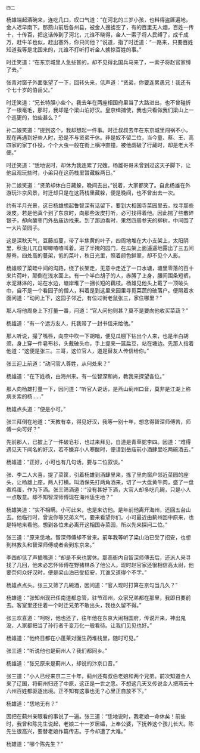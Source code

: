     四二 

   杨雄端起酒碗来，连吃几口，叹口气道：“在河北的三岁小孩，也料得盗匪遍地，金人迟早南下。那燕山前后各州县，被金人搜掳空了，有的百里无人烟，百姓一传十，十传百，把这话传到了河北，兀谁不晓得，金人一索子将人民缚了，成千成万，赶牛羊也似，赶出塞外，你只问他？”说道，指了时迁道：“一路来，只要百姓知道我等是北国来的，兀谁不打听打听金人掳掠百姓的事。”

   时迁笑道：“在东京城里人急些甚的，却不见得北国兵马来了，一索子将赵官家缚了去。”

   张青对窗子外面张望了一下，回转头来，低声道：“贤弟，你要连累愚兄！我还有个七十岁的伯岳父。”

   时迁笑道：“兄长特胆小些个。我去年在两座相国府里当了大路进出，也不曾碰折了一根毫毛，那时，我却是个梁山泊好汉。皇京缉捕使，我也只看做我们梁山上一个巡更的，怕些甚么？”

   孙二娘笑道：“提到这个，我却想起一件事。时迁叔叔去年在东京城里闯祸不小，现在再遇到好些人时，恐是不与贤弟干休。非是奴不留二位，当今童、蔡、王、高四家的家丁仆役，个个大虫一般在街上横冲直撞，被他觑破了行藏时，却是老大不便。”

   时迁笑道：“恁地说时，却休为我连累了兄嫂。杨雄哥哥未曾到过这天子脚下，让他且观玩些时，小弟只在这药栈里暂藏躲两日。”

   孙二娘笑道：“贤弟却休白日藏躲，晚间去出。”说着，大家都笑了。自此杨雄在外游玩汴京风景，时迁却只是在这药栈里藏躲，便是晚间，也不曾出去一次。

   约有半月光景，这日杨雄想起鲁智深有话留下，要到大相国寺菜园里去，找寻那些泼皮。若是他真个到了东京时，向那些泼皮打听，必可找得着他。因此揣了些散碎银子，却向酸枣门外岳庙边找来。到了那边看时，果然四周参天的柳树，中间围了一大片菜园子。

   这是深秋天气，豆藤瓜蔓，带了半焦黄的叶子，四周地堆在大小支架上，太阳阴里，秋虫儿兀自唧唧喳喳叫着。进了半掩的园门，在瓜架上面遥遥地露出了三五间屋脊。四处高的蔓架，低的菜叶，秋日光里，照着颜色鲜翠，却不见个人影。

   杨雄顺了菜畦中间的沟路，绕了长架走，无意中走近了一口水塘，塘里零落的百十来片荷叶，颠倒在浅水面上。有一个半白胡子的人，赤膊了上身，腰间围条短裤，水泥淋淋的，站在水边，塘岸堆了一捆长短的藕枝。杨雄见他头上戴了一顶破头巾，自不是一个看园子的僧人，料着是到这里来园里寻觅菜蔬的破落户。便隔着水面问道：“动问上下，这园子邻近，有位过街老鼠张三，家住哪里？”

   那人将他周身上下打量一番，问道：“官人问他则甚？莫不是要向他收买菜蔬？”

   杨雄道：“有一个远方友人，托我带了一封书信来给他。”

   那人听说，撮了嘴唇，向空中吹一下胡哨，便见瓜棚下钻出个人来，也是半白胡须，身上穿一件皂布衫，头戴破头巾，手上提来一篮扁豆，站在塘边。先那人指着他道：“这便是张三。三哥，这位官人，道是替友人传信给你。”

   张三迎上前道：“动问官人尊姓，从何处来？”

   杨雄道：“在下姓杨，由海州来。有一位智深和尚，教我来探望各位。”

   那人向杨雄打量一下，因问道：“听官人说话，是燕山蓟州口音，莫非是江湖上称病关索的杨……”

   杨雄点头道：“便是小可。”

   张三拜倒在地道：“天教有幸，得见好汉，我等一别十年，想念得智深师傅苦，师傅一向可好？”

   先前那人，已披上了一件破皂衫，也过来拜见，自道是青草蛇李四。因道：“难得遇见天下闻名的好汉，若不嫌弃小人寒酸时，便请到岳庙前小酒肆里吃两碗酒去。”

   杨雄道：“正好，小可也有几句话，要与二位叙谈。”

   张、李二人大喜，提了菜筐，引着杨雄到酒肆里来，拣了里向窗户邻近菜园的座头，让杨雄上座，两人打横。叫酒保先打两角酒来，切了一大盘黄牛肉，盛了一盘煮鸡蛋，作为下酒。张三筛酒道：“没有甚好下酒，大官人却多吃几碗，只是小人一点敬意。却不知智深师傅现在海州恁生地？”

   杨雄笑道：“实不相瞒。小可此来，也是来访他。是年前他离开海州，还回五台山去。他临行时，曾说你等兄弟义气，要来看望你们。小可最近由蓟州回中原来，也是特地来看他。想到各位未必离开这相国寺菜园，所以先来探问二位。”

   张三道：“原来恁地。智深师傅却不曾来。前年我等听了梁山泊已受了招安，也想到林教头和智深师傅或者会到东京来。”

   李四却低了声插嘴道：“却是不来也罢休。那高衙内自智深师傅去后，还派人来寻找了几回，他未必忘怀师傅在野猪林杀了他公人。现时赵官家还很相信高太尉，他要奈何众好汉时，便是梁山泊已受招安，兀谁又道得个不字。”

   杨雄点点头。张三又筛了几碗酒，因问道：“官人现时打算在京勾当几久？”

   杨雄道：“张知州现已任南道都总管，驻节邓州，众家兄弟都在那里，我即日要前去。客室里还住着一个时迁兄弟不敢出头，我也久留不得。”

   张三欢喜道：“呵呀，他也还了，往年他在东京大闹相国府，传说开来，神出鬼没，人家都把当了孙行者千变万化一般看待。让我们见见也好。”

   杨雄道：“他终日都在小蓬莱对面生药堆栈里，随时可见。”

   张三道：“听说他也是蓟州人？我们都同乡。”

   杨雄道：“张兄原来是蓟州人，却说的汴京口音。”

   张三道：“小人已经来京二三十年，蓟州还有叔伯老娘和两个兄弟。前次知道金人来了辽国，将蓟州归还了中原，这正是一世之愿。不想这几天又传说金人把燕云十六州百姓都驱逐出境。正不知有这事也无？心里正自放不下。”

   杨雄道：“恁地无有？”

   因把在蓟州亲眼看的事说了一遍。张三道：“恁地说时，我老娘一命休矣！前些时，我曾和陈先生说起，老娘二十一岁居孀，上奉公婆，下抚养这个孩儿长大。陈先生很高兴，要替老娘作篇传志。于今却遭了大难。”

   杨雄道：“哪个陈先生？”

